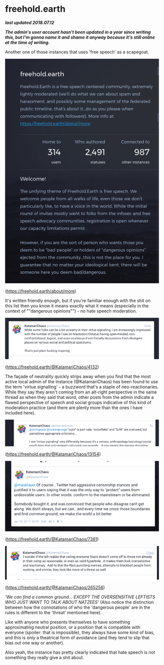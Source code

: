 # freehold.earth

***last updated 2018.07.12***

***The admin's user account hasn't been updated in a year since writing this, but I'm gonna name it and shame it anyway because it's still online at the time of writing.***

Another one of those instances that uses 'free speech' as a scapegoat.

![](rules.png)

(https://freehold.earth/about/more)

It's written friendly enough, but if you're familiar enough with the shit on this list then you know it means exactly what it means (especially in the context of ""dangerous opinions"") - no hate speech moderation.

![](freehold_earth_4132.png)

(https://freehold.earth/@KatamariChaos/4132)


The façade of neutrality quickly strips away when you find that the most active local admin of the instance (@KatamariChaos) has been found to use the term 'virtue signalling' - a buzzword that's a staple of neo-reactionaries. While they say they aren't coming from an alt-right perspective in the same thread as when they said that word, other posts from the admin indicate a flawed perspective of speech and social groups indicative of this kind of moderation practice (and there are plenty more than the ones I have included here).

![](freehold_earth_13154.png)

(https://freehold.earth/@KatamariChaos/13154)

![](freehold_earth_7381.png)

(https://freehold.earth/@KatamariChaos/7381)


![](freehold_earth_265258.png)

(https://freehold.earth/@KatamariChaos/265258)

*'We can find a common ground... EXCEPT THE OVERSENSITIVE LEFTISTS WHO JUST WANT TO TALK ABOUT NATZEES'* (Also notice the distinction between how the connotations of who the 'dangerous people' are in the rules is different to the 'threat' mentioned here).

Like with anyone who presents themselves to have something approximating neutral position, or a position that is compatible with everyone (spoiler: that is impossible), they always have some kind of bias, and this is only a theatrical form of avoidance (and they tend to slip that bias out one way or another).

Also yeah, the instance has pretty clearly indicated that hate speech is not something they really give a shit about.